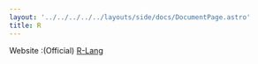 ```yaml
---
layout: '../../../../../layouts/side/docs/DocumentPage.astro'
title: R
---
```

Website :(Official) [R-Lang](https://www.r-project.org/)
<br/>
